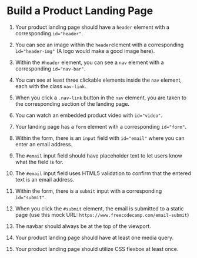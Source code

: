 # Build a Product Landing Page

1. Your product landing page should have a `header` element with a corresponding `id="header"`.

2. You can see an image within the `header`element with a corresponding `id="header-img"` (A logo would make a good image here).

3. Within the `#header` element, you can see a `nav` element with a corresponding `id="nav-bar"`.

4. You can see at least three clickable elements inside the `nav` element, each with the class `nav-link`.

5. When you click a `.nav-link` button in the `nav` element, you are taken to the corresponding section of the landing page.

6. You can watch an embedded product video with `id="video"`.

7. Your landing page has a `form` element with a corresponding `id="form"`.

8. Within the form, there is an `input` field with `id="email"` where you can enter an email address.

9. The `#email` input field should have placeholder text to let users know what the field is for.

10. The `#email` input field uses HTML5 validation to confirm that the entered text is an email address.

11. Within the form, there is a `submit` input with a corresponding `id="submit"`.

12. When you click the `#submit` element, the email is submitted to a static page (use this mock URL: `https://www.freecodecamp.com/email-submit`)

13. The navbar should always be at the top of the viewport.

14. Your product landing page should have at least one media query.

15. Your product landing page should utilize CSS flexbox at least once.

